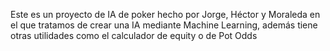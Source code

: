 Este es un proyecto de IA de poker hecho por Jorge, Héctor y Moraleda en el que tratamos de crear una IA mediante Machine Learning, además tiene otras utilidades como el calculador de equity o de Pot Odds

